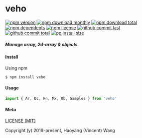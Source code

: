 # veho

[![npm version][badge-npm-version]][url-npm]
[![npm download monthly][badge-npm-download-monthly]][url-npm]
[![npm download total][badge-npm-download-total]][url-npm]
[![npm dependents][badge-npm-dependents]][url-github]
[![npm license][badge-npm-license]][url-npm]
[![github commit last][badge-github-last-commit]][url-github]
[![github commit total][badge-github-commit-count]][url-github]
[![pp install size][badge-pp-install-size]][url-pp]

[//]: <> (Shields)
[badge-npm-version]: https://flat.badgen.net/npm/v/veho
[badge-npm-download-monthly]: https://flat.badgen.net/npm/dm/veho
[badge-npm-download-total]:https://flat.badgen.net/npm/dt/veho
[badge-npm-dependents]: https://flat.badgen.net/npm/dependents/veho
[badge-npm-license]: https://flat.badgen.net/npm/license/veho
[badge-github-last-commit]: https://flat.badgen.net/github/last-commit/hoyeungw/veho
[badge-github-commit-count]: https://flat.badgen.net/github/commits/hoyeungw/veho
[badge-pp-install-size]: https://flat.badgen.net/packagephobia/install/veho

[//]: <> (Link)
[url-npm]: https://npmjs.org/package/veho
[url-github]: https://github.com/hoyeungw/veho
[url-pp]: https://packagephobia.now.sh/result?p=veho

##### Manage array, 2d-array & objects

#### Install
Using npm
```console
$ npm install veho
```

#### Usage
```js
import { Ar, Dc, Fn, Mx, Ob, Samples } from 'veho'
```
#### Meta

[LICENSE (MIT)](/LICENSE)

Copyright (y) 2019-present, Haoyang (Vincent) Wang
